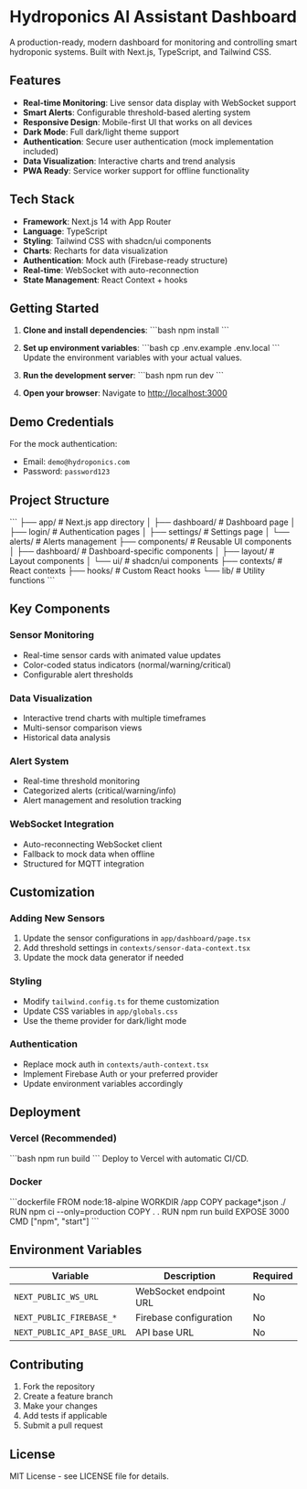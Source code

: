 # Hydroponics AI Assistant Dashboard

A production-ready, modern dashboard for monitoring and controlling smart hydroponic systems. Built with Next.js, TypeScript, and Tailwind CSS.

## Features

- **Real-time Monitoring**: Live sensor data display with WebSocket support
- **Smart Alerts**: Configurable threshold-based alerting system
- **Responsive Design**: Mobile-first UI that works on all devices
- **Dark Mode**: Full dark/light theme support
- **Authentication**: Secure user authentication (mock implementation included)
- **Data Visualization**: Interactive charts and trend analysis
- **PWA Ready**: Service worker support for offline functionality

## Tech Stack

- **Framework**: Next.js 14 with App Router
- **Language**: TypeScript
- **Styling**: Tailwind CSS with shadcn/ui components
- **Charts**: Recharts for data visualization
- **Authentication**: Mock auth (Firebase-ready structure)
- **Real-time**: WebSocket with auto-reconnection
- **State Management**: React Context + hooks

## Getting Started

1. **Clone and install dependencies**:
   \`\`\`bash
   npm install
   \`\`\`

2. **Set up environment variables**:
   \`\`\`bash
   cp .env.example .env.local
   \`\`\`
   Update the environment variables with your actual values.

3. **Run the development server**:
   \`\`\`bash
   npm run dev
   \`\`\`

4. **Open your browser**:
   Navigate to [http://localhost:3000](http://localhost:3000)

## Demo Credentials

For the mock authentication:
- Email: `demo@hydroponics.com`
- Password: `password123`

## Project Structure

\`\`\`
├── app/                    # Next.js app directory
│   ├── dashboard/         # Dashboard page
│   ├── login/            # Authentication pages
│   ├── settings/         # Settings page
│   └── alerts/           # Alerts management
├── components/            # Reusable UI components
│   ├── dashboard/        # Dashboard-specific components
│   ├── layout/           # Layout components
│   └── ui/               # shadcn/ui components
├── contexts/             # React contexts
├── hooks/                # Custom React hooks
└── lib/                  # Utility functions
\`\`\`

## Key Components

### Sensor Monitoring
- Real-time sensor cards with animated value updates
- Color-coded status indicators (normal/warning/critical)
- Configurable alert thresholds

### Data Visualization
- Interactive trend charts with multiple timeframes
- Multi-sensor comparison views
- Historical data analysis

### Alert System
- Real-time threshold monitoring
- Categorized alerts (critical/warning/info)
- Alert management and resolution tracking

### WebSocket Integration
- Auto-reconnecting WebSocket client
- Fallback to mock data when offline
- Structured for MQTT integration

## Customization

### Adding New Sensors
1. Update the sensor configurations in `app/dashboard/page.tsx`
2. Add threshold settings in `contexts/sensor-data-context.tsx`
3. Update the mock data generator if needed

### Styling
- Modify `tailwind.config.ts` for theme customization
- Update CSS variables in `app/globals.css`
- Use the theme provider for dark/light mode

### Authentication
- Replace mock auth in `contexts/auth-context.tsx`
- Implement Firebase Auth or your preferred provider
- Update environment variables accordingly

## Deployment

### Vercel (Recommended)
\`\`\`bash
npm run build
\`\`\`
Deploy to Vercel with automatic CI/CD.

### Docker
\`\`\`dockerfile
FROM node:18-alpine
WORKDIR /app
COPY package*.json ./
RUN npm ci --only=production
COPY . .
RUN npm run build
EXPOSE 3000
CMD ["npm", "start"]
\`\`\`

## Environment Variables

| Variable | Description | Required |
|----------|-------------|----------|
| `NEXT_PUBLIC_WS_URL` | WebSocket endpoint URL | No |
| `NEXT_PUBLIC_FIREBASE_*` | Firebase configuration | No |
| `NEXT_PUBLIC_API_BASE_URL` | API base URL | No |

## Contributing

1. Fork the repository
2. Create a feature branch
3. Make your changes
4. Add tests if applicable
5. Submit a pull request

## License

MIT License - see LICENSE file for details.

